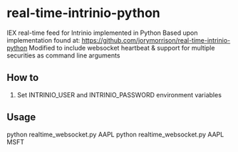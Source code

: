 # real-time-intrinio-python
IEX real-time feed for Intrinio implemented in Python
Based upon implementation found at: https://github.com/jorymorrison/real-time-intrinio-python
Modified to include websocket heartbeat & support for multiple securities as command line arguments

## How to
1. Set INTRINIO_USER and INTRINIO_PASSWORD environment variables

## Usage
python realtime_websocket.py AAPL
python realtime_websocket.py AAPL MSFT